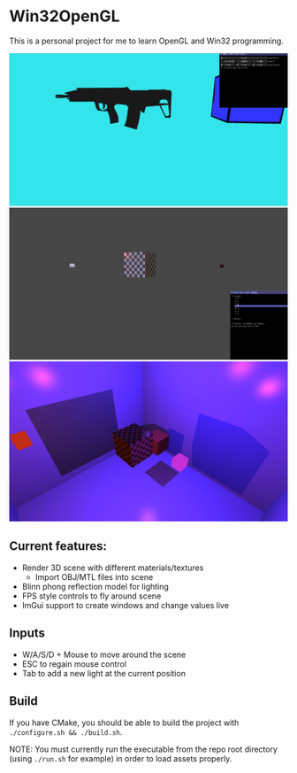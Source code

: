 # Win32OpenGL

This is a personal project for me to learn OpenGL and Win32 programming.

![](assets/images/example.gif)
![](assets/images/lights.gif)
![](assets/images/multiple_shadow.png)

## Current features:
- Render 3D scene with different materials/textures
  - Import OBJ/MTL files into scene
- Blinn phong reflection model for lighting
- FPS style controls to fly around scene
- ImGui support to create windows and change values live
## Inputs
- W/A/S/D + Mouse to move around the scene
- ESC to regain mouse control
- Tab to add a new light at the current position

## Build
If you have CMake, you should be able to build the project with `./configure.sh && ./build.sh`.

NOTE: You must currently run the executable from the repo root directory (using `./run.sh` for example) in order to load assets properly.
